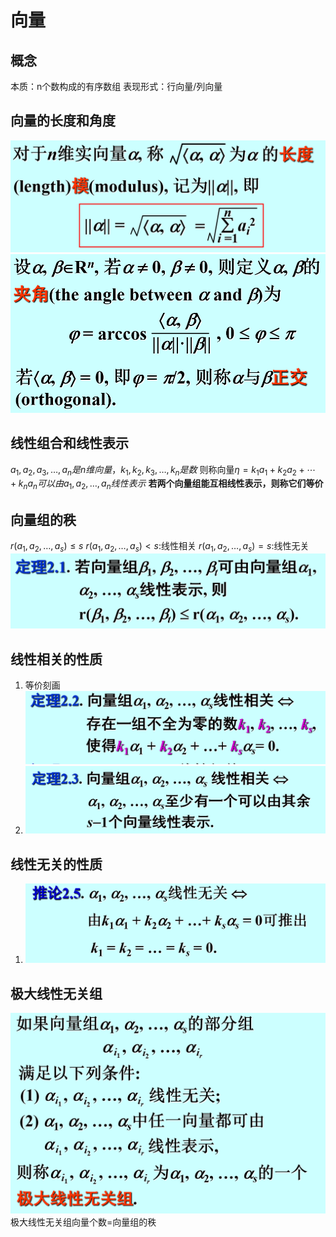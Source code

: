  # 向量
 ## 概念
 本质：n个数构成的有序数组
 表现形式：行向量/列向量

 ## 向量的长度和角度
 ![](images/2022-11-20-16-45-52.png)
![](images/2022-11-20-17-55-44.png)
 ## 线性组合和线性表示
 $a_1,a_2,a_3, \ldots ,a_n是n维向量，k_1,k_2,k_3, \ldots ,k_n是数$
 则称向量$\eta =k_1a_1+k_2a_2+ \cdots +k_n a_n 可以由a_1,a_2, \ldots ,a_n线性表示$
**若两个向量组能互相线性表示，则称它们等价**

 ## 向量组的秩
 $r(a_1,a_2, \ldots ,a_s)\le s$
 $r(a_1,a_2, \ldots ,a_s)< s$:线性相关
 $r(a_1,a_2, \ldots ,a_s)= s$:线性无关
![](images/2022-11-20-16-28-48.png)

## 线性相关的性质
1. 等价刻画![](images/2022-11-20-16-30-04.png)
2. ![](images/2022-11-20-16-32-53.png)


## 线性无关的性质
1. ![](images/2022-11-20-16-30-30.png)


## 极大线性无关组
![](images/2022-11-20-16-35-35.png)
极大线性无关组向量个数=向量组的秩





 